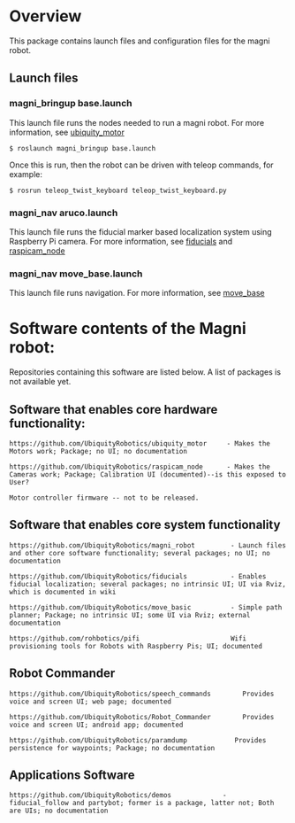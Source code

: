 
# Overview

This package contains launch files and configuration files for the magni robot.

## Launch files

### magni_bringup base.launch

This launch file runs the nodes needed to run a magni robot.
For more information, see [ubiquity_motor](https://github.com/UbiquityRobotics/ubiquity_motor)

    $ roslaunch magni_bringup base.launch

Once this is run, then the robot can be driven with teleop commands, for example:

    $ rosrun teleop_twist_keyboard teleop_twist_keyboard.py

### magni_nav aruco.launch

This launch file runs the fiducial marker based localization system using Raspberry Pi
camera.
For more information, see [fiducials](http://wiki.ros.org/fiducials) and
[raspicam_node](https://github.com/UbiquityRobotics/raspicam_node)

### magni_nav move_base.launch

This launch file runs navigation.
For more information, see [move_base](http://wiki.ros.org/move_base)

# Software contents of the Magni robot:

Repositories containing this software are listed below.
A list of packages is not available yet.

## Software that enables core hardware functionality:

    https://github.com/UbiquityRobotics/ubiquity_motor     - Makes the Motors work; Package; no UI; no documentation

    https://github.com/UbiquityRobotics/raspicam_node      - Makes the Cameras work; Package; Calibration UI (documented)--is this exposed to User? 

    Motor controller firmware -- not to be released.

## Software that enables core system functionality

    https://github.com/UbiquityRobotics/magni_robot         - Launch files and other core software functionality; several packages; no UI; no documentation

    https://github.com/UbiquityRobotics/fiducials           - Enables fiducial localization; several packages; no intrinsic UI; UI via Rviz, which is documented in wiki 

    https://github.com/UbiquityRobotics/move_basic          - Simple path planner; Package; no intrinsic UI; some UI via Rviz; external documentation
    
    https://github.com/rohbotics/pifi                       Wifi provisioning tools for Robots with Raspberry Pis; UI; documented

## Robot Commander

    https://github.com/UbiquityRobotics/speech_commands        Provides voice and screen UI; web page; documented

    https://github.com/UbiquityRobotics/Robot_Commander        Provides voice and screen UI; android app; documented

    https://github.com/UbiquityRobotics/paramdump            Provides persistence for waypoints; Package; no documentation


## Applications Software

    https://github.com/UbiquityRobotics/demos             - fiducial_follow and partybot; former is a package, latter not; Both are UIs; no documentation
